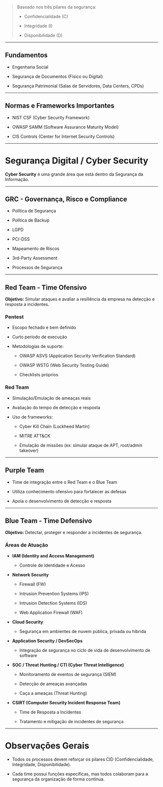 
> Baseado nos três pilares da segurança:
> 
> - Confidencialidade (C)
>     
> - Integridade (I)
>     
> - Disponibilidade (D)
>     

---

## Fundamentos

- Engenharia Social
    
- Segurança de Documentos (Físico ou Digital)
    
- Segurança Patrimonial (Salas de Servidores, Data Centers, CPDs)
    

---

## Normas e Frameworks Importantes

- NIST CSF (Cyber Security Framework)
    
- OWASP SAMM (Software Assurance Maturity Model)
    
- CIS Controls (Center for Internet Security Controls)
    

---

# Segurança Digital / Cyber Security

**Cyber Security** é uma grande área que está dentro da Segurança da Informação.

---

## GRC - Governança, Risco e Compliance

- Política de Segurança
    
- Política de Backup
    
- LGPD
    
- PCI-DSS
    
- Mapeamento de Riscos
    
- 3rd-Party Assessment
    
- Processos de Segurança
    

---

## Red Team - Time Ofensivo

**Objetivo:** Simular ataques e avaliar a resiliência da empresa na detecção e resposta a incidentes.

### Pentest

- Escopo fechado e bem definido
    
- Curto período de execução
    
- Metodologias de suporte:
    
    - OWASP ASVS (Application Security Verification Standard)
        
    - OWASP WSTG (Web Security Testing Guide)
        
    - Checklists próprios
        

### Red Team

- Simulação/Emulação de ameaças reais
    
- Avaliação do tempo de detecção e resposta
    
- Uso de frameworks:
    
    - Cyber Kill Chain (Lockheed Martin)
        
    - MITRE ATT&CK
        
    - Emulação de missões (ex: simular ataque de APT, root/admin takeover)
        

---

## Purple Team

- Time de integração entre o Red Team e o Blue Team
    
- Utiliza conhecimento ofensivo para fortalecer as defesas
    
- Apoia o desenvolvimento de detecção e resposta
    

---

## Blue Team - Time Defensivo

**Objetivo:** Detectar, proteger e responder a incidentes de segurança.

### Áreas de Atuação

- **IAM (Identity and Access Management)**
    
    - Controle de Identidade e Acesso
        
- **Network Security**
    
    - Firewall (FW)
        
    - Intrusion Prevention Systems (IPS)
        
    - Intrusion Detection Systems (IDS)
        
    - Web Application Firewall (WAF)
        
- **Cloud Security**
    
    - Segurança em ambientes de nuvem pública, privada ou híbrida
        
- **Application Security / DevSecOps**
    
    - Integração de segurança no ciclo de vida de desenvolvimento de software
        
- **SOC / Threat Hunting / CTI (Cyber Threat Intelligence)**
    
    - Monitoramento de eventos de segurança (SIEM)
        
    - Detecção de ameaças avançadas
        
    - Caça a ameaças (Threat Hunting)
        
- **CSIRT (Computer Security Incident Response Team)**
    
    - Time de Resposta a Incidentes
        
    - Tratamento e mitigação de incidentes de segurança
        

---

# Observações Gerais

- Todos os processos devem reforçar os pilares CID (Confidencialidade, Integridade, Disponibilidade).
    
- Cada time possui funções específicas, mas todos colaboram para a segurança da organização de forma contínua.